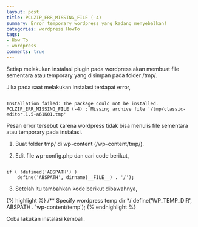 ```yaml
---
layout: post
title: PCLZIP_ERR_MISSING_FILE (-4)
summary: Error temporary wordpress yang kadang menyebalkan!
categories: wordpress HowTo
tags: 
- How To
- wordpress
comments: true
---
```


Setiap melakukan instalasi plugin pada wordpress akan membuat file sementara atau temporary yang disimpan pada folder /tmp/.

Jika pada saat melakukan instalasi terdapat error, 

<code>
Installation failed: The package could not be installed. PCLZIP_ERR_MISSING_FILE (-4) : Missing archive file '/tmp/classic-editor.1.5-a61K01.tmp'
</code>

Pesan error tersebut karena wordpress tidak bisa menulis file sementara atau temporary pada instalasi.

1. Buat folder tmp/ di wp-content (/wp-content/tmp/).

2. Edit file wp-config.php dan cari code berikut,

<code>
if ( !defined('ABSPATH') )
    define('ABSPATH', dirname(__FILE__) . '/');
</code>

3. Setelah itu tambahkan kode berikut dibawahnya,

{% highlight %}
/** Specify wordpress temp dir */
define('WP_TEMP_DIR', ABSPATH . 'wp-content/temp');
{% endhighlight %}


Coba lakukan instalasi kembali.